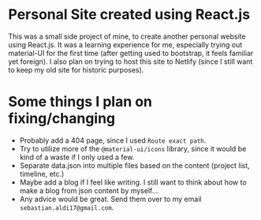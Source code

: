 # Personal Site created using React.js
This was a small side project of mine, to create another personal website using React.js. It was a learning experience for me, especially trying out material-UI for the first time (after getting used to bootstrap, it feels familiar yet foreign). I also plan on trying to host this site to Netlify (since I still want to keep my old site for historic purposes).

# Some things I plan on fixing/changing
- Probably add a 404 page, since I used `Route exact path`.
- Try to utilize more of the `@material-ui/icons` library, since it would be kind of a waste if I only used a few.
- Separate data.json into multiple files based on the content (project list, timeline, etc.)
- Maybe add a blog if I feel like writing. I still want to think about how to make a blog from json content by myself...
- Any advice would be great. Send them over to my email `sebastian.aldi17@gmail.com`.